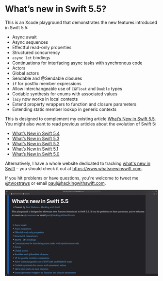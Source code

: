 # What’s new in Swift 5.5?

This is an Xcode playground that demonstrates the new features introduced in Swift 5.5: 

 * Async await
 * Async sequences
 * Effectful read-only properties
 * Structured concurrency
 * `async let` bindings
 * Continuations for interfacing async tasks with synchronous code
 * Actors
 * Global actors
 * Sendable and @Sendable closures
 * `if` for postfix member expressions
 * Allow interchangeable use of `CGFloat` and `Double` types
 * Codable synthesis for enums with associated values
 * `lazy` now works in local contexts
 * Extend property wrappers to function and closure parameters
 * Extending static member lookup in generic contexts

This is designed to complement my existing article [What’s New in Swift 5.5](https://www.hackingwithswift.com/articles/233/whats-new-in-swift-5-5). You might also want to read previous articles about the evolution of Swift 5:

- [What’s New in Swift 5.4](https://www.hackingwithswift.com/articles/228/whats-new-in-swift-5-4)
- [What’s New in Swift 5.3](https://www.hackingwithswift.com/articles/218/whats-new-in-swift-5-3)
- [What’s New in Swift 5.2](https://www.hackingwithswift.com/articles/212/whats-new-in-swift-5-2)
- [What’s New in Swift 5.1](https://www.hackingwithswift.com/articles/182/whats-new-in-swift-5-1)
- [What’s New in Swift 5.0](https://www.hackingwithswift.com/articles/126/whats-new-in-swift-5-0)

Alternatively, I have a whole website dedicated to tracking [what's new in Swift](https://www.whatsnewinswift.com) – you should check it out at <https://www.whatsnewinswift.com>.

If you hit problems or have questions, you're welcome to tweet me [@twostraws](https://twitter.com/twostraws) or email <paul@hackingwithswift.com>.

![Screenshot of Xcode 12.5 running this playground.](playground-screenshot.png)
